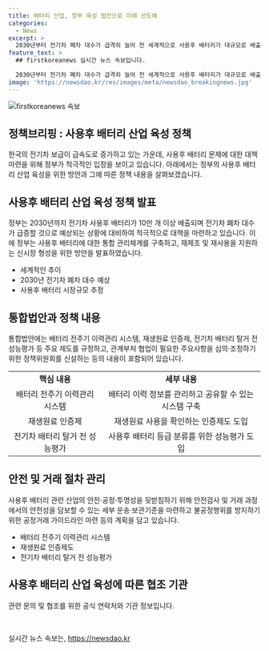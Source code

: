 ```yaml
---
title: 배터리 산업, 정부 육성 법안으로 미래 선도해
categories:
  - News
excerpt: >
  2030년부터 전기차 폐차 대수가 급격히 늘어 전 세계적으로 사용후 배터리가 대규모로 배출될 전망이다. 정부는 사용후 배터리에 대한 통합 관리체계를 구축하고, 신시장 형성을 지원하며, EU의 규제에도 적극 대응하는 계획을 발표했다. 사용후 배터리 산업 육성을 위한 법·제도·인프라 구축 방안을 통해 전주기 이력관리 시스템 구축, 재생원료 인증제 도입, 성능평가 등을 추진할 예정이다. 또한, 유통체계를 강화하고 안전·공정·투명성을 보장하기 위한 방안도 마련될 예정이다. (요약문)
feature_text: >
  ## firstkoreanews 실시간 뉴스 속보입니다.

  2030년부터 전기차 폐차 대수가 급격히 늘어 전 세계적으로 사용후 배터리가 대규모로 배출될 전망이다. 정부는 사용후 배터리에 대한 통합 관리체계를 구축하고, 신시장 형성을 지원하며, EU의 규제에도 적극 대응하는 계획을 발표했다. 사용후 배터리 산업 육성을 위한 법·제도·인프라 구축 방안을 통해 전주기 이력관리 시스템 구축, 재생원료 인증제 도입, 성능평가 등을 추진할 예정이다. 또한, 유통체계를 강화하고 안전·공정·투명성을 보장하기 위한 방안도 마련될 예정이다. (요약문)
image: 'https://newsdao.kr/res/images/meta/newsdao_breakingnews.jpg'
---
```


<p><img src="https://newsdao.kr/res/images/meta/newsdao_breakingnews.jpg" alt="firstkoreanews 속보" /></p>

<h2 data-ke-size="size26">정책브리핑 : 사용후 배터리 산업 육성 정책</h2>

<p data-ke-size="size16">한국의 전기차 보급이 급속도로 증가하고 있는 가운데, 사용후 배터리 문제에 대한 대책 마련을 위해 정부가 적극적인 입장을 보이고 있습니다. 아래에서는 정부의 사용후 배터리 산업 육성을 위한 방안과 그에 따른 정책 내용을 살펴보겠습니다.</p>

<h2 data-ke-size="size24">사용후 배터리 산업 육성 정책 발표</h2>

<p data-ke-size="size16">정부는 2030년까지 전기차 사용후 배터리가 10만 개 이상 배출되며 전기차 폐차 대수가 급증할 것으로 예상되는 상황에 대비하여 적극적으로 대책을 마련하고 있습니다. 이에 정부는 사용후 배터리에 대한 통합 관리체계를 구축하고, 재제조 및 재사용을 지원하는 신시장 형성을 위한 방안을 발표하였습니다.</p>

<ul>
  <li>세계적인 추이</li>
  <li>2030년 전기차 폐차 대수 예상</li>
  <li>사용후 배터리 시장규모 추정</li>

</ul>

<h2 data-ke-size="size24">통합법안과 정책 내용</h2>

<p data-ke-size="size16">통합법안에는 배터리 전주기 이력관리 시스템, 재생원료 인증제, 전기차 배터리 탈거 전 성능평가 등 주요 제도를 규정하고, 관계부처 협업이 필요한 주요사항을 심의·조정하기 위한 정책위원회를 신설하는 등의 내용이 포함되어 있습니다.</p>

<table>
  <tr>
    <td style="text-align: center; height: 17px;"><b>핵심 내용</b></td>
    <td style="text-align: center; height: 17px;"><b>세부 내용</b></td>
  </tr>
  <tr>
    <td style="text-align: center; height: 17px;">배터리 전주기 이력관리 시스템</td>
    <td style="text-align: center; height: 17px;">배터리 이력 정보를 관리하고 공유할 수 있는 시스템 구축</td>
  </tr>
  <tr>
    <td style="text-align: center; height: 17px;">재생원료 인증제</td>
    <td style="text-align: center; height: 17px;">재생원료 사용을 확인하는 인증제도 도입</td>
  </tr>
  <tr>
    <td style="text-align: center; height: 17px;">전기차 배터리 탈거 전 성능평가</td>
    <td style="text-align: center; height: 17px;">사용후 배터리 등급 분류를 위한 성능평가 도입</td>
  </tr>
</table>

<h2 data-ke-size="size24">안전 및 거래 절차 관리</h2>

<p data-ke-size="size16">사용후 배터리 관련 산업의 안전·공정·투명성을 뒷받침하기 위해 안전검사 및 거래 과정에서의 안전성을 담보할 수 있는 세부 운송·보관기준을 마련하고 불공정행위를 방지하기 위한 공정거래 가이드라인 마련 등의 계획을 담고 있습니다.</p>

<ul>
  <li>배터리 전주기 이력관리 시스템</li>
  <li>재생원료 인증제도</li>
  <li>전기차 배터리 탈거 전 성능평가</li>
</ul>

<h2 data-ke-size="size24">사용후 배터리 산업 육성에 따른 협조 기관</h2>

<p data-ke-size="size16">관련 문의 및 협조를 위한 공식 연락처와 기관 정보입니다.</p>

<p data-ke-size="size16">&nbsp;</p>
실시간 뉴스 속보는, <a href="https://newsdao.kr" rel="dofollow">https://newsdao.kr</a>



